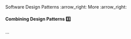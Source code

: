 <link rel="stylesheet" href="{{baseUrl}}/css/textbook.css">

<div class="website-content">

<div id="path">Software Design Patterns :arrow_right: More :arrow_right:</div>

<div id="title">

#### Combining Design Patterns :three:

</div>

<div id="body">

...

</div>

</div>
